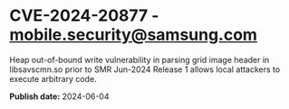 # CVE-2024-20877 - mobile.security@samsung.com

Heap out-of-bound write vulnerability in parsing grid image header in libsavscmn.so prior to SMR Jun-2024 Release 1 allows local attackers to execute arbitrary code.

**Publish date:** 2024-06-04

